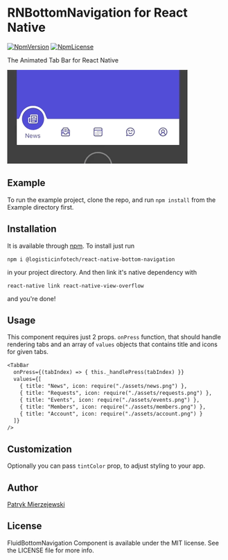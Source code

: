 # RNBottomNavigation for React Native

[![NpmVersion](https://img.shields.io/npm/v/fluidbottomnavigation-rn.svg?style=flat-square)](https://www.npmjs.com/package/@logisticinfotech/react-native-bottom-navigation)
[![NpmLicense](https://img.shields.io/npm/l/fluidbottomnavigation-rn.svg?style=flat-square)](https://www.npmjs.com/package/@logisticinfotech/react-native-bottom-navigation)

The Animated Tab Bar for React Native

![Sample](https://raw.githubusercontent.com/10clouds/FluidBottomNavigation-rn/master/static/sample.gif)

## Example

To run the example project, clone the repo, and run `npm install` from the Example directory first.

## Installation

It is available through [npm](https://npmjs.com). To install just run

```
npm i @logisticinfotech/react-native-bottom-navigation
```

in your project directory. And then link it's native dependency with

```
react-native link react-native-view-overflow
```

and you're done!

## Usage

This component requires just 2 props. `onPress` function, that should handle rendering tabs and an array of `values` objects that contains title and icons for given tabs.

```JSX
<TabBar
  onPress={(tabIndex) => { this._handlePress(tabIndex) }}
  values={[
    { title: "News", icon: require("./assets/news.png") },
    { title: "Requests", icon: require("./assets/requests.png") },
    { title: "Events", icon: require("./assets/events.png") },
    { title: "Members", icon: require("./assets/members.png") },
    { title: "Account", icon: require("./assets/account.png") }
  ]}
/>
```

## Customization

Optionally you can pass `tintColor` prop, to adjust styling to your app.

## Author

[Patryk Mierzejewski](https://github.com/pmierzejewski)

## License

FluidBottomNavigation Component is available under the MIT license. See the LICENSE file for more info.
